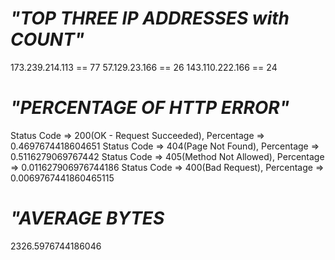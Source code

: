 *"TOP THREE IP ADDRESSES with COUNT"*
===========
173.239.214.113 == 77
57.129.23.166 == 26 
143.110.222.166 == 24

*"PERCENTAGE OF HTTP ERROR"*
===========
Status Code => 200(OK - Request Succeeded), Percentage => 0.4697674418604651
Status Code => 404(Page Not Found), Percentage => 0.5116279069767442
Status Code => 405(Method Not Allowed), Percentage => 0.011627906976744186
Status Code => 400(Bad Request), Percentage => 0.0069767441860465115

*"AVERAGE BYTES*
===========
2326.5976744186046
